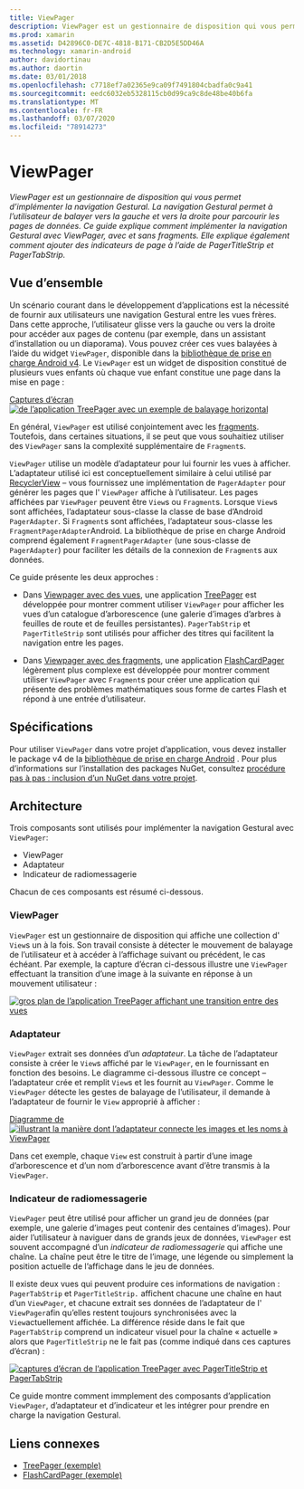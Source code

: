 ```yaml
---
title: ViewPager
description: ViewPager est un gestionnaire de disposition qui vous permet d’implémenter la navigation Gestural. La navigation Gestural permet à l’utilisateur de balayer vers la gauche et vers la droite pour parcourir les pages de données. Ce guide explique comment implémenter la navigation Gestural avec ViewPager, avec et sans fragments. Elle explique également comment ajouter des indicateurs de page à l’aide de PagerTitleStrip et PagerTabStrip.
ms.prod: xamarin
ms.assetid: D42896C0-DE7C-4818-B171-CB2D5E5DD46A
ms.technology: xamarin-android
author: davidortinau
ms.author: daortin
ms.date: 03/01/2018
ms.openlocfilehash: c7718ef7a02365e9ca09f7491804cbadfa0c9a41
ms.sourcegitcommit: eedc6032eb5328115cb0d99ca9c8de48be40b6fa
ms.translationtype: MT
ms.contentlocale: fr-FR
ms.lasthandoff: 03/07/2020
ms.locfileid: "78914273"
---
```

# <a name="viewpager"></a>ViewPager

_ViewPager est un gestionnaire de disposition qui vous permet d’implémenter la navigation Gestural. La navigation Gestural permet à l’utilisateur de balayer vers la gauche et vers la droite pour parcourir les pages de données. Ce guide explique comment implémenter la navigation Gestural avec ViewPager, avec et sans fragments. Elle explique également comment ajouter des indicateurs de page à l’aide de PagerTitleStrip et PagerTabStrip._

## <a name="overview"></a>Vue d’ensemble

Un scénario courant dans le développement d’applications est la nécessité de fournir aux utilisateurs une navigation Gestural entre les vues frères. Dans cette approche, l’utilisateur glisse vers la gauche ou vers la droite pour accéder aux pages de contenu (par exemple, dans un assistant d’installation ou un diaporama). Vous pouvez créer ces vues balayées à l’aide du widget `ViewPager`, disponible dans la [bibliothèque de prise en charge Android v4](https://www.nuget.org/packages/Xamarin.Android.Support.v4/). Le `ViewPager` est un widget de disposition constitué de plusieurs vues enfants où chaque vue enfant constitue une page dans la mise en page : 

[Captures d’écran ![de l’application TreePager avec un exemple de balayage horizontal](images/01-intro-sml.png)](images/01-intro.png#lightbox)

En général, `ViewPager` est utilisé conjointement avec les [fragments](~/android/platform/fragments/index.md). Toutefois, dans certaines situations, il se peut que vous souhaitiez utiliser des `ViewPager` sans la complexité supplémentaire de `Fragment`s.

`ViewPager` utilise un modèle d’adaptateur pour lui fournir les vues à afficher. L’adaptateur utilisé ici est conceptuellement similaire à celui utilisé par [RecyclerView](~/android/user-interface/layouts/recycler-view/index.md) &ndash; vous fournissez une implémentation de `PagerAdapter` pour générer les pages que l' `ViewPager` affiche à l’utilisateur. Les pages affichées par `ViewPager` peuvent être `View`s ou `Fragment`s. Lorsque `View`s sont affichées, l’adaptateur sous-classe la classe de base d’Android `PagerAdapter`. Si `Fragment`s sont affichées, l’adaptateur sous-classe les `FragmentPagerAdapter`Android. La bibliothèque de prise en charge Android comprend également `FragmentPagerAdapter` (une sous-classe de `PagerAdapter`) pour faciliter les détails de la connexion de `Fragment`s aux données. 

Ce guide présente les deux approches : 

- Dans [Viewpager avec des vues](~/android/user-interface/controls/view-pager/viewpager-and-views.md), une application [TreePager](https://docs.microsoft.com/samples/xamarin/monodroid-samples/userinterface-treepager) est développée pour montrer comment utiliser `ViewPager` pour afficher les vues d’un catalogue d’arborescence (une galerie d’images d’arbres à feuilles de route et de feuilles persistantes). 
    `PagerTabStrip` et `PagerTitleStrip` sont utilisés pour afficher des titres qui facilitent la navigation entre les pages.

- Dans [Viewpager avec des fragments](~/android/user-interface/controls/view-pager/viewpager-and-fragments.md), une application [FlashCardPager](https://docs.microsoft.com/samples/xamarin/monodroid-samples/userinterface-flashcardpager) légèrement plus complexe est développée pour montrer comment utiliser `ViewPager` avec `Fragment`s pour créer une application qui présente des problèmes mathématiques sous forme de cartes Flash et répond à une entrée d’utilisateur. 

## <a name="requirements"></a>Spécifications

Pour utiliser `ViewPager` dans votre projet d’application, vous devez installer le package v4 de la [bibliothèque de prise en charge Android](https://www.nuget.org/packages/Xamarin.Android.Support.v4/) . Pour plus d’informations sur l’installation des packages NuGet, consultez [procédure pas à pas : inclusion d’un NuGet dans votre projet](https://docs.microsoft.com/visualstudio/mac/nuget-walkthrough). 

## <a name="architecture"></a>Architecture

Trois composants sont utilisés pour implémenter la navigation Gestural avec `ViewPager`:

- ViewPager
- Adaptateur
- Indicateur de radiomessagerie

Chacun de ces composants est résumé ci-dessous.

### <a name="viewpager"></a>ViewPager

`ViewPager` est un gestionnaire de disposition qui affiche une collection d' `View`s un à la fois. Son travail consiste à détecter le mouvement de balayage de l’utilisateur et à accéder à l’affichage suivant ou précédent, le cas échéant. Par exemple, la capture d’écran ci-dessous illustre une `ViewPager` effectuant la transition d’une image à la suivante en réponse à un mouvement utilisateur : 

[![gros plan de l’application TreePager affichant une transition entre des vues](images/02-transition-sml.png)](images/02-transition.png#lightbox)

### <a name="adapter"></a>Adaptateur

`ViewPager` extrait ses données d’un *adaptateur*. La tâche de l’adaptateur consiste à créer le `View`s affiché par le `ViewPager`, en le fournissant en fonction des besoins. Le diagramme ci-dessous illustre ce concept &ndash; l’adaptateur crée et remplit `View`s et les fournit au `ViewPager`. Comme le `ViewPager` détecte les gestes de balayage de l’utilisateur, il demande à l’adaptateur de fournir le `View` approprié à afficher : 

[Diagramme de ![illustrant la manière dont l’adaptateur connecte les images et les noms à ViewPager](images/03-adapter-sml.png)](images/03-adapter.png#lightbox)

Dans cet exemple, chaque `View` est construit à partir d’une image d’arborescence et d’un nom d’arborescence avant d’être transmis à la `ViewPager`. 

### <a name="pager-indicator"></a>Indicateur de radiomessagerie

`ViewPager` peut être utilisé pour afficher un grand jeu de données (par exemple, une galerie d’images peut contenir des centaines d’images). Pour aider l’utilisateur à naviguer dans de grands jeux de données, `ViewPager` est souvent accompagné d’un *indicateur de radiomessagerie* qui affiche une chaîne. La chaîne peut être le titre de l’image, une légende ou simplement la position actuelle de l’affichage dans le jeu de données. 

Il existe deux vues qui peuvent produire ces informations de navigation : `PagerTabStrip` et `PagerTitleStrip.` affichent chacune une chaîne en haut d’un `ViewPager`, et chacune extrait ses données de l’adaptateur de l' `ViewPager`afin qu’elles restent toujours synchronisées avec la `View`actuellement affichée. La différence réside dans le fait que `PagerTabStrip` comprend un indicateur visuel pour la chaîne « actuelle » alors que `PagerTitleStrip` ne le fait pas (comme indiqué dans ces captures d’écran) : 

[![captures d’écran de l’application TreePager avec PagerTitleStrip et PagerTabStrip](images/04-comparison-sml.png)](images/04-comparison.png#lightbox)

Ce guide montre comment immplement des composants d’application `ViewPager`, d’adaptateur et d’indicateur et les intégrer pour prendre en charge la navigation Gestural. 

## <a name="related-links"></a>Liens connexes

- [TreePager (exemple)](https://docs.microsoft.com/samples/xamarin/monodroid-samples/userinterface-treepager)
- [FlashCardPager (exemple)](https://docs.microsoft.com/samples/xamarin/monodroid-samples/userinterface-flashcardpager)

